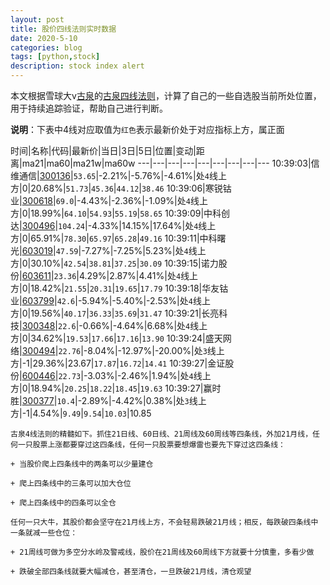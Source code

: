 ```yaml
---
layout: post
title: 股价四线法则实时数据
date: 2020-5-10
categories: blog
tags: [python,stock]
description: stock index alert
---
```



本文根据雪球大v[古泉](https://xueqiu.com/u/7148646888)的[古泉四线法则](https://xueqiu.com/7148646888/130498192)，计算了自己的一些自选股当前所处位置，用于持续追踪验证，帮助自己进行判断。

**说明**：下表中4线对应取值为`红色`表示最新价处于对应指标上方，属正面

时间|名称|代码|最新价|当日|3日|5日|位置|变动|距离|ma21|ma60|ma21w|ma60w
---|---|---|---|---|---|---|---|---
10:39:03|信维通信|[300136](https://xueqiu.com/S/SZ300136)|`53.65`|-2.21%|-5.76%|-4.61%|处`4`线上方|0|20.68%|`51.73`|`45.36`|`44.12`|`38.46`
10:39:06|寒锐钴业|[300618](https://xueqiu.com/S/SZ300618)|`69.0`|-4.43%|-2.36%|-1.09%|处`4`线上方|0|18.99%|`64.10`|`54.93`|`55.19`|`58.65`
10:39:09|中科创达|[300496](https://xueqiu.com/S/SZ300496)|`104.24`|-4.33%|14.15%|17.64%|处`4`线上方|0|65.91%|`78.30`|`65.97`|`65.28`|`49.16`
10:39:11|中科曙光|[603019](https://xueqiu.com/S/SH603019)|`47.59`|-7.27%|-7.25%|5.23%|处`4`线上方|0|30.10%|`42.54`|`38.81`|`37.25`|`30.09`
10:39:15|诺力股份|[603611](https://xueqiu.com/S/SH603611)|`23.36`|4.29%|2.87%|4.41%|处`4`线上方|0|18.42%|`21.55`|`20.31`|`19.65`|`17.79`
10:39:18|华友钴业|[603799](https://xueqiu.com/S/SH603799)|`42.6`|-5.94%|-5.40%|-2.53%|处`4`线上方|0|19.56%|`40.17`|`36.33`|`35.69`|`31.47`
10:39:21|长亮科技|[300348](https://xueqiu.com/S/SZ300348)|`22.6`|-0.66%|-4.64%|6.68%|处`4`线上方|0|34.62%|`19.53`|`17.66`|`17.16`|`13.90`
10:39:24|盛天网络|[300494](https://xueqiu.com/S/SZ300494)|`22.76`|-8.04%|-12.97%|-20.00%|处`3`线上方|-1|29.36%|23.67|`17.87`|`16.72`|`14.41`
10:39:27|金证股份|[600446](https://xueqiu.com/S/SH600446)|`22.73`|-3.03%|-2.46%|1.94%|处`4`线上方|0|18.94%|`20.25`|`18.22`|`18.45`|`19.63`
10:39:27|赢时胜|[300377](https://xueqiu.com/S/SZ300377)|`10.4`|-2.89%|-4.42%|0.38%|处`3`线上方|-1|4.54%|`9.49`|`9.54`|`10.03`|10.85

```
古泉4线法则的精髓如下。抓住21日线、60日线、21周线及60周线等四条线，外加21月线，任何一只股票上涨都要穿过这四条线，任何一只股票要想爆雷也要先下穿过这四条线：

+ 当股价爬上四条线中的两条可以少量建仓

+ 爬上四条线中的三条可以加大仓位

+ 爬上四条线中的四条可以全仓

任何一只大牛，其股价都会坚守在21月线上方，不会轻易跌破21月线；相反，每跌破四条线中一条就减一些仓位：

+ 21周线可做为多空分水岭及警戒线，股价在21周线及60周线下方就要十分慎重，多看少做

+ 跌破全部四条线就要大幅减仓，甚至清仓，一旦跌破21月线，清仓观望
```
